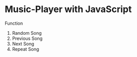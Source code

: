 # Music-Player with JavaScript

Function
1) Random Song
2) Previous Song
3) Next Song
4) Repeat Song



